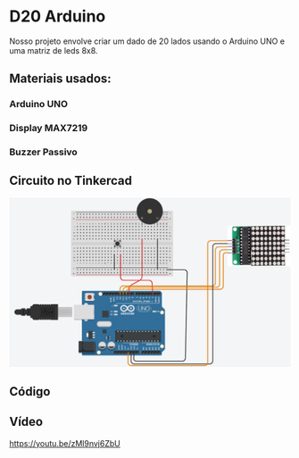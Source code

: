 # D20 Arduino
Nosso projeto envolve criar um dado de 20 lados usando o Arduino UNO e uma matriz de leds 8x8.


## Materiais usados:

### Arduino UNO

### Display MAX7219

### Buzzer Passivo

## Circuito no Tinkercad
![Imagem do circuito no Tinkercad](imagens/D20_circuito.jpg)

## Código

## Vídeo
https://youtu.be/zMl9nvj6ZbU
